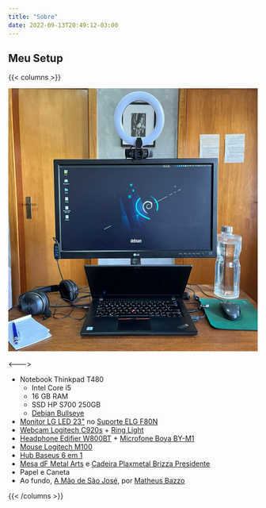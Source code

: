 ```yaml
---
title: "Sobre"
date: 2022-09-13T20:49:12-03:00
---
```



## Meu Setup

{{< columns >}} <!-- begin columns block -->

![Setup](setup.jpg)

<---> <!-- column separator -->

* Notebook Thinkpad T480
    * Intel Core i5
    * 16 GB RAM
    * SSD HP S700 250GB
    * [Debian Bullseye](https://www.debian.org/releases/bullseye/)
* [Monitor LG LED 23"](https://www.lg.com/br/monitores/lg-23MB35VQ) no [Suporte ELG F80N](https://a.co/d/5s1SwBV)
* [Webcam Logitech C920s](https://a.co/d/jgwzInX) + [Ring Light](https://produto.mercadolivre.com.br/MLB-1794696234-anel-de-luz-ring-light-clip-celular-mesa-14-cm-articulado-_JM)
* [Headphone Edifier W800BT](https://edifier.com.br/headphone-w800bt-plus-bluetooth-5-1-over-ear-edifier-preto.html) + [Microfone Boya BY-M1](https://a.co/d/j1yTSn9)
* [Mouse Logitech M100](https://www.logitech.com/pt-br/products/mice/m100-usb-mouse.910-001601.html)
* [Hub Baseus 6 em 1](https://produto.mercadolivre.com.br/MLB-2027205008-hub-6-em-1-type-c-hdmi-4k-rj45-macbook-m1-_JM)
* [Mesa dF Metal Arts](https://www.instagram.com/dfmetalarts/) e [Cadeira Plaxmetal Brizza Presidente](https://plaxmetal.com.br/produtos/brizza-presidente/)
* Papel e Caneta
* Ao fundo, [A Mão de São José](https://www.santalberti.com.br/produtos/quadro-poster-a-mao-de-sao-jose/), por [Matheus Bazzo](https://www.instagram.com/matheus.bazzo/)


{{< /columns >}}
